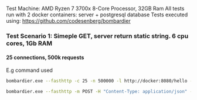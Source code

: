 Test Machine: AMD Ryzen 7 3700x 8-Core Processor, 32GB Ram
All tests run with 2 docker containers: server + postgresql database
Tests executed using: https://github.com/codesenberg/bombardier


### Test Scenario 1: Simeple GET, server return static string. 6 cpu cores, 1Gb RAM
#### 25 connections, 500k requests

E.g command used
```sh
bombardier.exe --fasthttp -c 25 -n 500000 -l http://docker:8080/hello -t 10s --format=j -p r | jq -r '["Connections","NrOfReq","TimeTaken", "Latency.Mean", "Latency.Max", "Req.Mean", "Req.Max", "Req2XX", "Other"], (. | [.spec.numberOfConnections, .spec.numberOfRequests, .result.timeTakenSeconds, .result.latency.mean, .result.latency.max, .result.rps.mean, .result.rps.max, .result.req2xx, .result.others]) | @csv' > go.csv
```


```sh
bombardier.exe --fasthttp -m POST -H "Content-Type: application/json" -f .\body.json -c 100 -n 100 -l http://docker:8080/add -t 10s --format=j -p r | jq -r '[\"TimeTaken\", \"Latency.Mean\", \"Latency.Max\", \"Req.Mean\", \"Req.Max\", \"Req2XX\", \"Other\"], (. | [.result.timeTakenSeconds, .result.latency.mean, .result.latency.max, .result.rps.mean, .result.rps.max, .result.req2xx, .result.others]) | @csv'
```